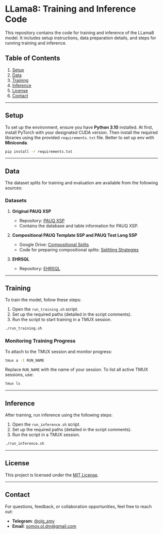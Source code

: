 # LLama8: Training and Inference Code

This repository contains the code for training and inference of the LLama8 model. It includes setup instructions, data preparation details, and steps for running training and inference.

## Table of Contents
1. [Setup](#setup)
2. [Data](#data)
3. [Training](#training)
4. [Inference](#inference)
5. [License](#license)
6. [Contact](#contact)

---

## Setup

To set up the environment, ensure you have **Python 3.10** installed. 
At first, install PyTorch with your designated CUDA version.
Then install the required libraries using the provided `requirements.txt` file. Better to set up env with **Miniconda**.

```bash
pip install -r requirements.txt
```
---
## Data

The dataset splits for training and evaluation are available from the following sources:

### Datasets
1. **Original PAUQ XSP**  
   - Repository: [PAUQ XSP](https://github.com/ai-spiderweb/pauq)  
   - Contains the database and table information for PAUQ XSP.

2. **Compositional PAUQ Template SSP and PAUQ Test Long SSP**  
   - Google Drive: [Compositional Splits](https://drive.google.com/drive/folders/12cBewVCrBObBb1qgEg1nXHoqq3hHTT7K?usp=sharing)  
   - Code for preparing compositional splits: [Splitting Strategies](https://github.com/runnerup96/splitting-strategies)  

3. **EHRSQL**  
   - Repository: [EHRSQL](https://github.com/glee4810/ehrsql-2024)  

---

## Training

To train the model, follow these steps:

1. Open the `run_training.sh` script.
2. Set up the required paths (detailed in the script comments).
3. Run the script to start training in a TMUX session.

```bash
./run_training.sh
```

### Monitoring Training Progress
To attach to the TMUX session and monitor progress:
```bash
tmux a -t RUN_NAME
```
Replace `RUN_NAME` with the name of your session. To list all active TMUX sessions, use:
```bash
tmux ls
```

---

## Inference

After training, run inference using the following steps:

1. Open the `run_inference.sh` script.
2. Set up the required paths (detailed in the script comments).
3. Run the script in a TMUX session.

```bash
./run_inference.sh
```

---

## License

This project is licensed under the [MIT License](LICENSE).

---

## Contact

For questions, feedback, or collaboration opportunities, feel free to reach out:

- **Telegram**: [@olg_smv](https://t.me/olg_smv)  
- **Email**: [somov.ol.dm@gmail.com](mailto:somov.ol.dm@gmail.com)